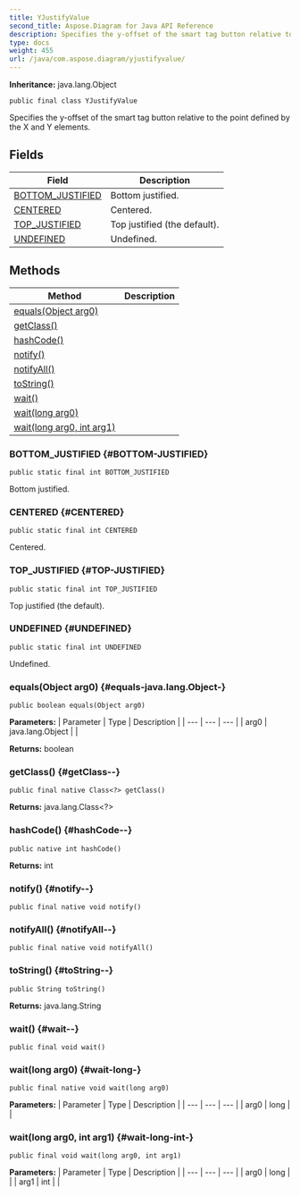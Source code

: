 ```yaml
---
title: YJustifyValue
second_title: Aspose.Diagram for Java API Reference
description: Specifies the y-offset of the smart tag button relative to the point defined by the X and Y elements.
type: docs
weight: 455
url: /java/com.aspose.diagram/yjustifyvalue/
---
```


**Inheritance:**
java.lang.Object
```
public final class YJustifyValue
```

Specifies the y-offset of the smart tag button relative to the point defined by the X and Y elements.
## Fields

| Field | Description |
| --- | --- |
| [BOTTOM_JUSTIFIED](#BOTTOM-JUSTIFIED) | Bottom justified. |
| [CENTERED](#CENTERED) | Centered. |
| [TOP_JUSTIFIED](#TOP-JUSTIFIED) | Top justified (the default). |
| [UNDEFINED](#UNDEFINED) | Undefined. |
## Methods

| Method | Description |
| --- | --- |
| [equals(Object arg0)](#equals-java.lang.Object-) |  |
| [getClass()](#getClass--) |  |
| [hashCode()](#hashCode--) |  |
| [notify()](#notify--) |  |
| [notifyAll()](#notifyAll--) |  |
| [toString()](#toString--) |  |
| [wait()](#wait--) |  |
| [wait(long arg0)](#wait-long-) |  |
| [wait(long arg0, int arg1)](#wait-long-int-) |  |
### BOTTOM_JUSTIFIED {#BOTTOM-JUSTIFIED}
```
public static final int BOTTOM_JUSTIFIED
```


Bottom justified.

### CENTERED {#CENTERED}
```
public static final int CENTERED
```


Centered.

### TOP_JUSTIFIED {#TOP-JUSTIFIED}
```
public static final int TOP_JUSTIFIED
```


Top justified (the default).

### UNDEFINED {#UNDEFINED}
```
public static final int UNDEFINED
```


Undefined.

### equals(Object arg0) {#equals-java.lang.Object-}
```
public boolean equals(Object arg0)
```




**Parameters:**
| Parameter | Type | Description |
| --- | --- | --- |
| arg0 | java.lang.Object |  |

**Returns:**
boolean
### getClass() {#getClass--}
```
public final native Class<?> getClass()
```




**Returns:**
java.lang.Class<?>
### hashCode() {#hashCode--}
```
public native int hashCode()
```




**Returns:**
int
### notify() {#notify--}
```
public final native void notify()
```




### notifyAll() {#notifyAll--}
```
public final native void notifyAll()
```




### toString() {#toString--}
```
public String toString()
```




**Returns:**
java.lang.String
### wait() {#wait--}
```
public final void wait()
```




### wait(long arg0) {#wait-long-}
```
public final native void wait(long arg0)
```




**Parameters:**
| Parameter | Type | Description |
| --- | --- | --- |
| arg0 | long |  |

### wait(long arg0, int arg1) {#wait-long-int-}
```
public final void wait(long arg0, int arg1)
```




**Parameters:**
| Parameter | Type | Description |
| --- | --- | --- |
| arg0 | long |  |
| arg1 | int |  |

